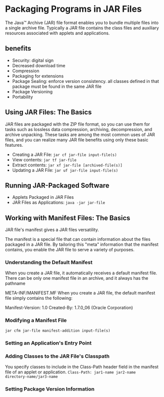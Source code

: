 # Packaging Programs in JAR Files
The Java™ Archive (JAR) file format enables you to bundle multiple files into a single archive file. Typically a JAR file contains the class files and auxiliary resources associated with applets and applications.

## benefits
- Security: digital sign
- Decreased download time
- Compression
- Packaging for extensions
- Package Sealing: enforce version consistency. all classes defined in that package must be found in the same JAR file
- Package Versioning
- Portability

## Using JAR Files: The Basics
JAR files are packaged with the ZIP file format, so you can use them for tasks such as lossless data compression, archiving, decompression, and archive unpacking. These tasks are among the most common uses of JAR files, and you can realize many JAR file benefits using only these basic features.

- Creating a JAR File: ```jar cf jar-file input-file(s)```
- View contents: ```jar tf jar-file```
- Extract contents: ```jar xf jar-file [archived-file(s)]```
- Updating a JAR File: ```jar uf jar-file input-file(s)```

## Running JAR-Packaged Software
- Applets Packaged in JAR Files
- JAR Files as Applications: ```java -jar jar-file```

## Working with Manifest Files: The Basics
JAR file's manifest gives a JAR files versatility.

The manifest is a special file that can contain information about the files packaged in a JAR file. By tailoring this "meta" information that the manifest contains, you enable the JAR file to serve a variety of purposes.
### Understanding the Default Manifest
When you create a JAR file, it automatically receives a default manifest file. There can be only one manifest file in an archive, and it always has the pathname

META-INF/MANIFEST.MF
When you create a JAR file, the default manifest file simply contains the following:

Manifest-Version: 1.0
Created-By: 1.7.0_06 (Oracle Corporation)
### Modifying a Manifest File
```jar cfm jar-file manifest-addition input-file(s)```
### Setting an Application's Entry Point
### Adding Classes to the JAR File's Classpath
You specify classes to include in the Class-Path header field in the manifest file of an applet or application. 
```Class-Path: jar1-name jar2-name directory-name/jar3-name```
### Setting Package Version Information
